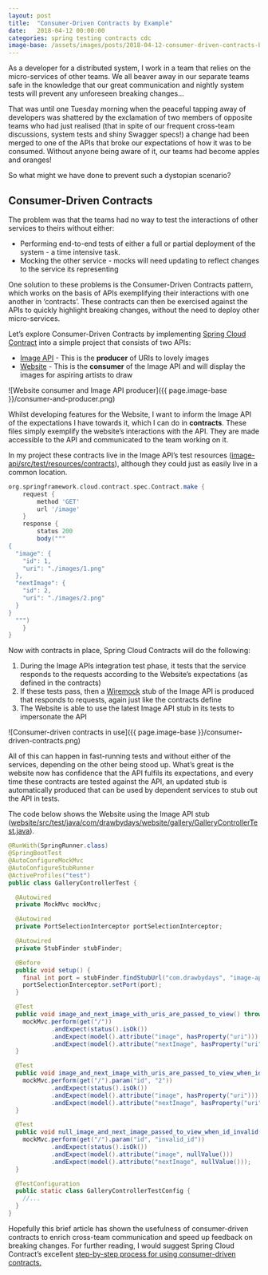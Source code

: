 ```yaml
---
layout: post
title:  "Consumer-Driven Contracts by Example"
date:   2018-04-12 00:00:00
categories: spring testing contracts cdc
image-base: /assets/images/posts/2018-04-12-consumer-driven-contracts-by-example
---
```


As a developer for a distributed system, I work in a team that relies on the micro-services of other teams. We all beaver away in our separate teams safe in the knowledge that our great communication and nightly system tests will prevent any unforeseen breaking changes…

That was until one Tuesday morning when the peaceful tapping away of developers was shattered by the exclamation of two members of opposite teams who had just realised (that in spite of our frequent cross-team discussions, system tests and shiny Swagger specs!) a change had been merged to one of the APIs that broke our expectations of how it was to be consumed. Without anyone being aware of it, our teams had become apples and oranges!

So what might we have done to prevent such a dystopian scenario?

## Consumer-Driven Contracts

The problem was that the teams had no way to test the interactions of other services to theirs without either:

- Performing end-to-end tests of either a full or partial deployment of the system - a time intensive task.
- Mocking the other service - mocks will need updating to reflect changes to the service its representing

One solution to these problems is the Consumer-Driven Contracts pattern, which works on the basis of APIs exemplifying their interactions with one another in ‘contracts’. These contracts can then be exercised against the APIs to quickly highlight breaking changes, without the need to deploy other micro-services.

Let’s explore Consumer-Driven Contracts by implementing [Spring Cloud Contract](https://github.com/spring-cloud/spring-cloud-contract) into a simple project that consists of two APIs:

- [Image API](https://github.com/SketchingDev/Draw-by-Days/tree/361a00565eb52f12a57931a3ffd2add3eac91d50/image-api) - This is the **producer** of URIs to lovely images
- [Website](https://github.com/SketchingDev/Draw-by-Days/tree/361a00565eb52f12a57931a3ffd2add3eac91d50/website) - This is the **consumer** of the Image API and will display the images for aspiring artists to draw

![Website consumer and Image API producer]({{ page.image-base }}/consumer-and-producer.png)

Whilst developing features for the Website, I want to inform the Image API of the expectations I have towards it, which I can do in **contracts**. These files simply exemplify the website’s interactions with the API. They are made accessible to the API and communicated to the team working on it.

In my project these contracts live in the Image API’s test resources ([image-api/src/test/resources/contracts](https://github.com/SketchingDev/Draw-by-Days/tree/development/image-api/src/test/resources/contracts)), although they could just as easily live in a common location.

```groovy
org.springframework.cloud.contract.spec.Contract.make {
    request {
        method 'GET'
        url '/image'
    }
    response {
        status 200
        body("""
{
  "image": {
    "id": 1,
    "uri": "./images/1.png"
  },
  "nextImage": {
    "id": 2,
    "uri": "./images/2.png"
  }
}
  """)
    }
}
```

Now with contracts in place, Spring Cloud Contracts will do the following:

1. During the Image APIs integration test phase, it tests that the service responds to the requests according to the Website’s expectations (as defined in the contracts)
2. If these tests pass, then a [Wiremock](http://wiremock.org/) stub of the Image API is produced that responds to requests, again just like the contracts define
3. The Website is able to use the latest Image API stub in its tests to impersonate the API

![Consumer-driven contracts in use]({{ page.image-base }}/consumer-driven-contracts.png)

All of this can happen in fast-running tests and without either of the services, depending on the other being stood up. What’s great is the website now has confidence that the API fulfils its expectations, and every time these contracts are tested against the API, an updated stub is automatically produced that can be used by dependent services to stub out the API in tests.

The code below shows the Website using the Image API stub ([website/src/test/java/com/drawbydays/website/gallery/GalleryControllerTest.java](https://github.com/SketchingDev/Draw-by-Days/blob/development/website/src/test/java/com/drawbydays/website/gallery/GalleryControllerTest.java)).

```java
@RunWith(SpringRunner.class)
@SpringBootTest
@AutoConfigureMockMvc
@AutoConfigureStubRunner
@ActiveProfiles("test")
public class GalleryControllerTest {

  @Autowired
  private MockMvc mockMvc;

  @Autowired
  private PortSelectionInterceptor portSelectionInterceptor;

  @Autowired
  private StubFinder stubFinder;

  @Before
  public void setup() {
    final int port = stubFinder.findStubUrl("com.drawbydays", "image-api").getPort();
    portSelectionInterceptor.setPort(port);
  }

  @Test
  public void image_and_next_image_with_uris_are_passed_to_view() throws Exception {
    mockMvc.perform(get("/"))
            .andExpect(status().isOk())
            .andExpect(model().attribute("image", hasProperty("uri")))
            .andExpect(model().attribute("nextImage", hasProperty("uri")));
  }

  @Test
  public void image_and_next_image_with_uris_are_passed_to_view_when_id_valid() throws Exception {
    mockMvc.perform(get("/").param("id", "2"))
            .andExpect(status().isOk())
            .andExpect(model().attribute("image", hasProperty("uri")))
            .andExpect(model().attribute("nextImage", hasProperty("uri")));
  }

  @Test
  public void null_image_and_next_image_passed_to_view_when_id_invalid() throws Exception {
    mockMvc.perform(get("/").param("id", "invalid_id"))
            .andExpect(status().isOk())
            .andExpect(model().attribute("image", nullValue()))
            .andExpect(model().attribute("nextImage", nullValue()));
  }

  @TestConfiguration
  public static class GalleryControllerTestConfig {
    //...
  }
}
```

Hopefully this brief article has shown the usefulness of consumer-driven contracts to enrich cross-team communication and speed up feedback on breaking changes. For further reading, I would suggest Spring Cloud Contract’s excellent [step-by-step process for using consumer-driven contracts.](https://cloud.spring.io/spring-cloud-contract/single/spring-cloud-contract.html#_step_by_step_guide_to_consumer_driven_contracts_cdc)
